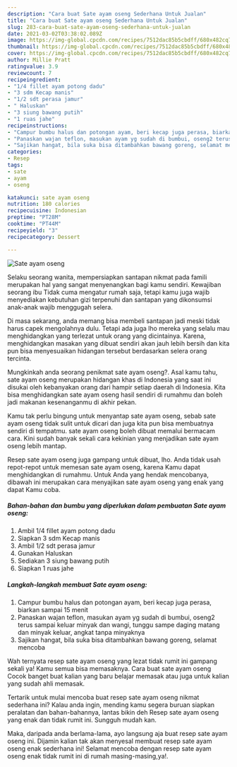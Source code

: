```yaml
---
description: "Cara buat Sate ayam oseng Sederhana Untuk Jualan"
title: "Cara buat Sate ayam oseng Sederhana Untuk Jualan"
slug: 283-cara-buat-sate-ayam-oseng-sederhana-untuk-jualan
date: 2021-03-02T03:38:02.089Z
image: https://img-global.cpcdn.com/recipes/7512dac85b5cbdff/680x482cq70/sate-ayam-oseng-foto-resep-utama.jpg
thumbnail: https://img-global.cpcdn.com/recipes/7512dac85b5cbdff/680x482cq70/sate-ayam-oseng-foto-resep-utama.jpg
cover: https://img-global.cpcdn.com/recipes/7512dac85b5cbdff/680x482cq70/sate-ayam-oseng-foto-resep-utama.jpg
author: Millie Pratt
ratingvalue: 3.9
reviewcount: 7
recipeingredient:
- "1/4 fillet ayam potong dadu"
- "3 sdm Kecap manis"
- "1/2 sdt perasa jamur"
- " Haluskan"
- "3 siung bawang putih"
- "1 ruas jahe"
recipeinstructions:
- "Campur bumbu halus dan potongan ayam, beri kecap juga perasa, biarkan sampai 15 menit"
- "Panaskan wajan teflon, masukan ayam yg sudah di bumbui, oseng2 terus sampai keluar minyak dan wangi, tunggu sampe daging matang dan minyak keluar, angkat tanpa minyaknya"
- "Sajikan hangat, bila suka bisa ditambahkan bawang goreng, selamat mencoba"
categories:
- Resep
tags:
- sate
- ayam
- oseng

katakunci: sate ayam oseng 
nutrition: 180 calories
recipecuisine: Indonesian
preptime: "PT28M"
cooktime: "PT44M"
recipeyield: "3"
recipecategory: Dessert

---
```



![Sate ayam oseng](https://img-global.cpcdn.com/recipes/7512dac85b5cbdff/680x482cq70/sate-ayam-oseng-foto-resep-utama.jpg)

Selaku seorang wanita, mempersiapkan santapan nikmat pada famili merupakan hal yang sangat menyenangkan bagi kamu sendiri. Kewajiban seorang ibu Tidak cuma mengatur rumah saja, tetapi kamu juga wajib menyediakan kebutuhan gizi terpenuhi dan santapan yang dikonsumsi anak-anak wajib menggugah selera.

Di masa  sekarang, anda memang bisa membeli santapan jadi meski tidak harus capek mengolahnya dulu. Tetapi ada juga lho mereka yang selalu mau menghidangkan yang terlezat untuk orang yang dicintainya. Karena, menghidangkan masakan yang dibuat sendiri akan jauh lebih bersih dan kita pun bisa menyesuaikan hidangan tersebut berdasarkan selera orang tercinta. 



Mungkinkah anda seorang penikmat sate ayam oseng?. Asal kamu tahu, sate ayam oseng merupakan hidangan khas di Indonesia yang saat ini disukai oleh kebanyakan orang dari hampir setiap daerah di Indonesia. Kita bisa menghidangkan sate ayam oseng hasil sendiri di rumahmu dan boleh jadi makanan kesenanganmu di akhir pekan.

Kamu tak perlu bingung untuk menyantap sate ayam oseng, sebab sate ayam oseng tidak sulit untuk dicari dan juga kita pun bisa membuatnya sendiri di tempatmu. sate ayam oseng boleh dibuat memalui bermacam cara. Kini sudah banyak sekali cara kekinian yang menjadikan sate ayam oseng lebih mantap.

Resep sate ayam oseng juga gampang untuk dibuat, lho. Anda tidak usah repot-repot untuk memesan sate ayam oseng, karena Kamu dapat menghidangkan di rumahmu. Untuk Anda yang hendak mencobanya, dibawah ini merupakan cara menyajikan sate ayam oseng yang enak yang dapat Kamu coba.

<!--inarticleads1-->

##### Bahan-bahan dan bumbu yang diperlukan dalam pembuatan Sate ayam oseng:

1. Ambil 1/4 fillet ayam potong dadu
1. Siapkan 3 sdm Kecap manis
1. Ambil 1/2 sdt perasa jamur
1. Gunakan  Haluskan
1. Sediakan 3 siung bawang putih
1. Siapkan 1 ruas jahe




<!--inarticleads2-->

##### Langkah-langkah membuat Sate ayam oseng:

1. Campur bumbu halus dan potongan ayam, beri kecap juga perasa, biarkan sampai 15 menit
1. Panaskan wajan teflon, masukan ayam yg sudah di bumbui, oseng2 terus sampai keluar minyak dan wangi, tunggu sampe daging matang dan minyak keluar, angkat tanpa minyaknya
1. Sajikan hangat, bila suka bisa ditambahkan bawang goreng, selamat mencoba




Wah ternyata resep sate ayam oseng yang lezat tidak rumit ini gampang sekali ya! Kamu semua bisa memasaknya. Cara buat sate ayam oseng Cocok banget buat kalian yang baru belajar memasak atau juga untuk kalian yang sudah ahli memasak.

Tertarik untuk mulai mencoba buat resep sate ayam oseng nikmat sederhana ini? Kalau anda ingin, mending kamu segera buruan siapkan peralatan dan bahan-bahannya, lantas bikin deh Resep sate ayam oseng yang enak dan tidak rumit ini. Sungguh mudah kan. 

Maka, daripada anda berlama-lama, ayo langsung aja buat resep sate ayam oseng ini. Dijamin kalian tak akan menyesal membuat resep sate ayam oseng enak sederhana ini! Selamat mencoba dengan resep sate ayam oseng enak tidak rumit ini di rumah masing-masing,ya!.

